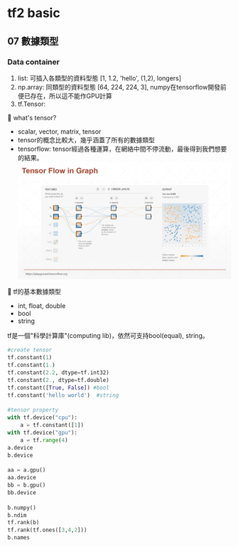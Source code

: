 # tf2 basic
## 07 數據類型


### Data container  
1. list: 可插入各類型的資料型態 [1, 1.2, 'hello', (1,2), longers]  
2. np.array: 同類型的資料型態 [64, 224, 224, 3], numpy在tensorflow開發前便已存在，所以這不能作GPU計算
3. tf.Tensor: 


:turtle: what's tensor?  
- scalar, vector, matrix, tensor  
- tensor的概念比較大，幾乎涵蓋了所有的數據類型  
- tensorflow: tensor經過各種運算，在網絡中間不停流動，最後得到我們想要的結果。
![](images/image1.png) 

:turtle: tf的基本數據類型   
- int, float, double  
- bool  
- string  

tf是一個"科學計算庫"(computing lib)，依然可支持bool(equal), string。  

```py
#create tensor   
tf.constant(1)
tf.constant(1.)
tf.constant(2.2, dtype=tf.int32)
tf.constant(2., dtype=tf.double)  
tf.constant([True, False]) #bool
tf.constant('hello world')  #string

#tensor property  
with tf.device("cpu"):
    a = tf.constant([1])
with tf.device("gpu"):
    a = tf.range(4)
a.device
b.device

aa = a.gpu()
aa.device
bb = b.gpu()
bb.device

b.numpy()
b.ndim
tf.rank(b)
tf.rank(tf.ones([3,4,2]))
b.names







```







